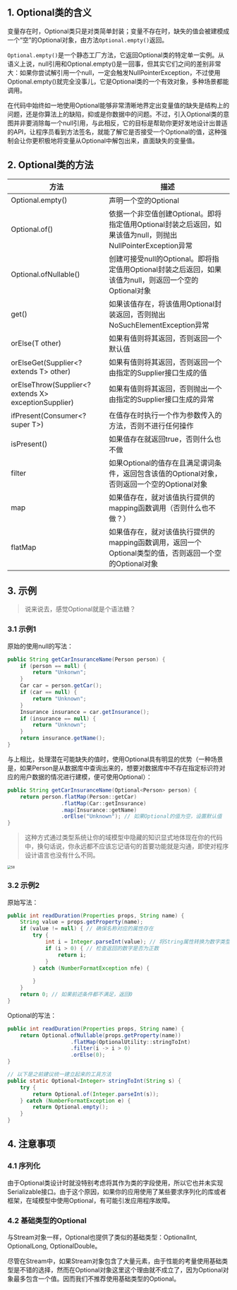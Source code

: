 ## 1. Optional类的含义

变量存在时，Optional类只是对类简单封装；变量不存在时，缺失的值会被建模成一个“空”的Optional对象，由方法`Optional.empty()`返回。

`Optional.empty()`是一个静态工厂方法，它返回Optional类的特定单一实例。从语义上说，null引用和Optional.empty()是一回事，但其实它们之间的差别非常大：如果你尝试解引用一个null，一定会触发NullPointerException，不过使用Optional.empty()就完全没事儿，它是Optional类的一个有效对象，多种场景都能调用。

在代码中始终如一地使用Optional能够非常清晰地界定出变量值的缺失是结构上的问题，还是你算法上的缺陷，抑或是你数据中的问题。不过，引入Optional类的意图并非要消除每一个null引用，与此相反，它的目标是帮助你更好发地设计出普适的API，让程序员看到方法签名，就能了解它是否接受一个Optional的值，这种强制会让你更积极地将变量从Optional中解包出来，直面缺失的变量值。

## 2. Optional类的方法

| 方法                                                 | 描述                                                         |
| ---------------------------------------------------- | ------------------------------------------------------------ |
| Optional.empty()                                     | 声明一个空的Optional                                         |
| Optional.of()                                        | 依据一个非空值创建Optional。即将指定值用Optional封装之后返回，如果该值为null，则抛出NullPointerException异常 |
| Optional.ofNullable()                                | 创建可接受null的Optional。即将指定值用Optional封装之后返回，如果该值为null，则返回一个空的Optional对象 |
| get()                                                | 如果该值存在，将该值用Optional封装返回，否则抛出NoSuchElementException异常 |
| orElse(T other)                                      | 如果有值则将其返回，否则返回一个默认值                       |
| orElseGet(Supplier<? extends T> other)               | 如果有值则将其返回，否则返回一个由指定的Supplier接口生成的值 |
| orElseThrow(Supplier<? extends X> exceptionSupplier) | 如果有值则将其返回，否则抛出一个由指定的Supplier接口生成的异常 |
| ifPresent(Consumer<? super T>)                       | 在值存在时执行一个作为参数传入的方法，否则不进行任何操作     |
| isPresent()                                          | 如果值存在就返回true，否则什么也不做                         |
| filter                                               | 如果Optional的值存在且满足谓词条件，返回包含该值的Optional对象，否则返回一个空的Optional对象 |
| map                                                  | 如果值存在，就对该值执行提供的mapping函数调用（否则什么也不做？） |
| flatMap                                              | 如果值存在，就对该值执行提供的mapping函数调用，返回一个Optional类型的值，否则返回一个空的Optional对象 |

## 3. 示例

> 说来说去，感觉Optional就是个语法糖？

### 3.1 示例1

原始的使用null的写法：

```java
public String getCarInsuranceName(Person person) {
    if (person == null) {
        return "Unkonwn";
    }
    Car car = person.getCar();
    if (car == null) {
        return "Unknown";
    }
    Insurance insurance = car.getInsurance();
    if (insurance == null) {
        return "Unknown";
    }
    return insurance.getName();
}
```

与上相比，处理潜在可能缺失的值时，使用Optional具有明显的优势（一种场景是，如果Person是从数据库中查询出来的，想要对数据库中不存在指定标识符对应的用户数据的情况进行建模，便可使用Optional）：

```java
public String getCarInsuranceName(Optional<Person> person) {
    return person.flatMap(Person::getCar)
        		 .flatMap(Car::getInsurance)
        		 .map(Insurance::getName)
        		 .orElse("Unknown"); // 如果Optional的值为空，设置默认值
}
```

> 这种方式通过类型系统让你的域模型中隐藏的知识显式地体现在你的代码中，换句话说，你永远都不应该忘记语句的首要功能就是沟通，即使对程序设计语言也没有什么不同。

<img src="https://chua-n.gitee.io/figure-bed/notebook/Java/58.png" alt="58" style="zoom:50%;" />

### 3.2 示例2

原始写法：

```java
public int readDuration(Properties props, String name) {
    String value = props.getProperty(name);
    if (value != null) { // 确保名称对应的属性存在
        try {
            int i = Integer.parseInt(value); // 将String属性转换为数字类型
            if (i > 0) { // 检查返回的数字是否为正数
                return i;
            }
        } catch (NumberFormatException nfe) {
            
        }
    }
    return 0; // 如果前述条件都不满足，返回0
}
```

Optional的写法：

```java
public int readDuration(Properties props, String name) {
    return Optional.ofNullable(props.getProperty(name))
        			.flatMap(OptionalUtility::stringToInt)
        			.filter(i -> i > 0)
        			.orElse(0);
}

// 以下是之前建议统一建立起来的工具方法
public static Optional<Integer> stringToInt(String s) {
    try {
        return Optional.of(Integer.parseInt(s));
    } catch (NumberFormatException e) {
        return Optional.empty();
    }
}
```

## 4. 注意事项

### 4.1 序列化

由于Optional类设计时就没特别考虑将其作为类的字段使用，所以它也并未实现Serializable接口。由于这个原因，如果你的应用使用了某些要求序列化的库或者框架，在域模型中使用Optional，有可能引发应用程序故障。

### 4.2 基础类型的Optional

与Stream对象一样，Optional也提供了类似的基础类型：OptionalInt, OptionalLong, OptionalDouble。

尽管在Stream中，如果Stream对象包含了大量元素，由于性能的考量使用基础类型是不错的选择，然而在Optional对象这里这个理由就不成立了，因为Optional对象最多包含一个值。因而我们不推荐使用基础类型的Optional。

